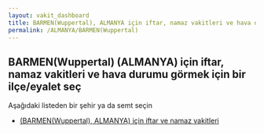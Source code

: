 ```yaml
---
layout: vakit_dashboard
title: BARMEN(Wuppertal), ALMANYA için iftar, namaz vakitleri ve hava durumu - ilçe/eyalet seç
permalink: /ALMANYA/BARMEN(Wuppertal)
---
```


## BARMEN(Wuppertal) (ALMANYA) için iftar, namaz vakitleri ve hava durumu  görmek için bir ilçe/eyalet seç

Aşağıdaki listeden bir şehir ya da semt seçin

* [ (BARMEN(Wuppertal), ALMANYA) için iftar ve namaz vakitleri](/ALMANYA/BARMEN(Wuppertal)/)

<script type="text/javascript">
  var GLOBAL_COUNTRY = 'ALMANYA';
  var GLOBAL_CITY = 'BARMEN(Wuppertal)';
  var GLOBAL_STATE = 'BARMEN(Wuppertal)';
</script>
